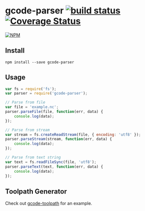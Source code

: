 # gcode-parser [![build status](https://travis-ci.org/cheton/gcode-parser.svg?branch=master)](https://travis-ci.org/cheton/gcode-parser) [![Coverage Status](https://coveralls.io/repos/cheton/gcode-parser/badge.svg?branch=master&service=github)](https://coveralls.io/github/cheton/gcode-parser?branch=master)
[![NPM](https://nodei.co/npm/gcode-parser.png?downloads=true&stars=true)](https://nodei.co/npm/gcode-parser/)

## Install

`npm install --save gcode-parser`

## Usage
```js
var fs = require('fs');
var parser = require('gcode-parser');

// Parse from file
var file = 'example.nc';
parser.parseFile(file, function(err, data) {
    console.log(data);
});

// Parse from stream
var stream = fs.createReadStream(file, { encoding: 'utf8' });
parser.parseStream(stream, function(err, data) {
    console.log(data);
});

// Parse from text string
var text = fs.readFileSync(file, 'utf8');
parser.parseText(text, function(err, data) {
    console.log(data);
});
```

## Toolpath Generator
Check out [gcode-toolpath](https://github.com/cheton/gcode-toolpath) for an example.
